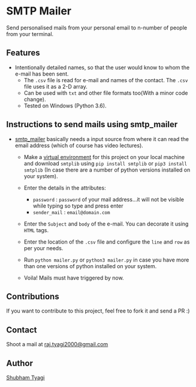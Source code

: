 # SMTP Mailer

Send personalised mails from your personal email to n-number of people from your terminal.

## Features

* Intentionally detailed names, so that the user would know to whom the e-mail has been sent.
  * The ```.csv``` file is read for e-mail and names of the contact. The ```.csv``` file uses it as a 2-D array.
  * Can be used with ```txt``` and other file formats too(With a minor code change).
  * Tested on Windows (Python 3.6).

## Instructions to send mails using smtp_mailer

* [smtp_mailer][1] basically needs a input source from where it can read the email address
    (which of course has video lectures).

  * Make a [virtual environment][3] for this project on your local machine and download ```smtplib``` using ```pip install smtplib``` or ```pip3 install smtplib``` (In case there are a number of python versions installed on your system).

  * Enter the details in the attributes:
    * ```password```    :  ```password``` of your mail address...it will not be visible while typing so                                         type and press enter 
    * ```sender_mail``` : ```email@domain.com``` 

  * Enter the ```Subject``` and ```body``` of the e-mail. You can decorate it using ```HTML``` tags.

  * Enter the location of the ```.csv``` file and configure the ```line``` and ```row``` as per your needs.

  * Run ```python mailer.py``` or ```python3 mailer.py``` in case you have more than one versions of python installed on your system.  
  
  * Voila! Mails must have triggered by now.
  
## Contributions

   If you want to contribute to this project, feel free to fork it and send a PR :)

## Contact  

  Shoot a mail at raj.tyagi2000@gmail.com
  
## Author

  [Shubham Tyagi][2]

[1]: https://github.com/shubham-tyagi/smtp_mailer
[2]: http://shubhamtyagi.me
[3]: https://www.pythonforbeginners.com/basics/how-to-use-python-virtualenv/
